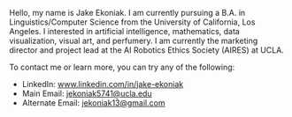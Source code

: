 Hello, my name is Jake Ekoniak. I am currently pursuing a B.A. in Linguistics/Computer Science from the University of California, Los Angeles. I interested in artificial intelligence, mathematics, data visualization, visual art, and perfumery. I am currently the marketing director and project lead at the AI Robotics Ethics Society (AIRES) at UCLA. 

To contact me or learn more, you can try any of the following:
- LinkedIn: www.linkedin.com/in/jake-ekoniak
- Main Email: jekoniak5741@ucla.edu
- Alternate Email: jekoniak13@gmail.com


